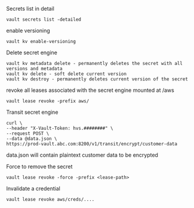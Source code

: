 

Secrets list in detail
```
vault secrets list -detailed
```

enable versioning
```
vault kv enable-versioning
```

Delete secret engine
```
vault kv metadata delete - permanently deletes the secret with all versions and metadata
vault kv delete - soft delete current version
vault kv destroy - permanently deletes current version of the secret
```

revoke all leases associated with the secret engine mounted at /aws
```
vault lease revoke -prefix aws/
```

Transit secret engine

```
curl \
--header "X-Vault-Token: hvs.########" \
--request POST \
--data @data.json \
https://prod-vault.abc.com:8200/v1/transit/encrypt/customer-data
```
data.json will contain plaintext customer data to be encrypted


Force to remove the secret
```
vault lease revoke -force -prefix <lease-path>
```

Invalidate a credential
```
vault lease revoke aws/creds/....
```
